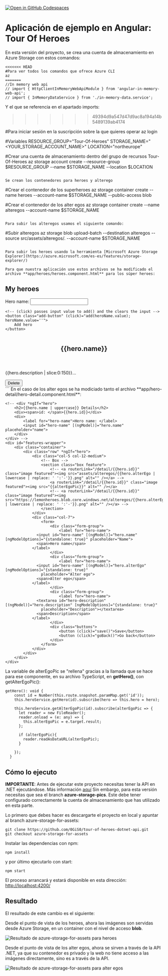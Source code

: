 [![Open in GitHub Codespaces](https://github.com/codespaces/badge.svg)](https://codespaces.new/0gis0/tour-of-heroes-angular)

# Aplicación de ejemplo en Angular: Tour Of Heroes

En esta versión del proyecto, se crea una cuenta de almacenamiento en Azure Storage con estos comandos:

```
<<<<<<< HEAD
#Para ver todos los comandos que ofrece Azure CLI
az
=======
//In memory web api
// import { HttpClientInMemoryWebApiModule } from 'angular-in-memory-web-api';
// import { InMemoryDataService } from './in-memory-data.service';
```

Y el que se referencia en el apartado imports:
>>>>>>> 49394d9a547d47d9ac8a194a14b5489139ab4174

#Para iniciar sesión en la suscripción sobre la que quieres operar
az login

#Variables
RESOURCE_GROUP="Tour-Of-Heroes"
STORAGE_NAME="<YOUR_STORAGE_ACCOUNT_NAME>"
LOCATION="northeurope"

#Crear una cuenta de almacenamiento dentro del grupo de recursos Tour-Of-Heroes
az storage account create --resource-group $RESOURCE_GROUP --name $STORAGE_NAME --location $LOCATION 
```

Se crean los contenedores para heroes y alterego

```
#Crear el contenedor de los superheroes
az storage container create --name heroes --account-name $STORAGE_NAME --public-access blob

#Crear el contenedor de los alter egos
az storage container create --name alteregos --account-name $STORAGE_NAME
```

Para subir los alteregos usamos el siguiente comando:

```
#Subir alteregos
az storage blob upload-batch --destination alteregos --source src/assets/alteregos/. --account-name $STORAGE_NAME
```

Para subir los heroes usando la herramienta [Microsoft Azure Storage Explorer](https://azure.microsoft.com/es-es/features/storage-explorer/)

Para que nuestra aplicación use estos archivos se ha modificado el archivo **app/heroes/heroes.component.html** para los súper heroes:

```
<h2>My heroes</h2>
<div>
    <label for="new-hero">Hero name: </label>
    <input id="new-hero" #heroName />

    <!-- (click) passes input value to add() and the clears the input -->
    <button class="add-button" (click)="add(heroName.value); heroName.value=''">
        Add hero
    </button>
</div>
<!-- <ul class="heroes">
    <li *ngFor="let hero of heroes">
        <img class="img-responsive" src="assets/heroes/captain-america.jpeg" />
        <a routerLink=" /detail/{{hero.id}} ">
            <span class=" badge ">{{hero.id}}</span> {{hero.name}} </a>

        <button class=" delete " title=" delete hero " (click)=" delete(hero) ">x</button>
    </li>
</ul> -->
<div id="features-wrapper">
    <div class="container">
        <div class="row">
            <div class="col-4 col-12-medium" *ngFor="let hero of heroes">
                <!-- Box -->
                <section class="box feature">
                    <!-- <a routerLink="/detail/{{hero.id}}" class="image featured"><img src="assets/heroes/{{hero.name | lowercase | replace: ' ':'-'}}.jpeg" alt="" /></a> -->
                    <a routerLink="/detail/{{hero.id}}" class="image featured"><img src="https://<EL_NOMBRE_DE_TU_CUENTA_DE_ALMACENAMIENTO>.blob.core.windows.net/heroes/{{hero.name | lowercase | replace: ' ':'-'}}.jpeg" alt="" /></a>
                    <div class="inner">
                        <header>
                            <h2>{{hero.name}}</h2>
                        </header>
                        <p>{{hero.description | slice:0:150}}...</p>
                        <button (click)="delete(hero)"> Delete</button>
                    </div>
                </section>
            </div>
        </div>
    </div>
</div>
```
En el caso de los alter egos se ha modiciado tanto el archivo **app/hero-detail/hero-detail.component.html**: 

```
<!-- <div *ngIf="hero">
    <h2>{{hero.name | uppercase}} Details</h2>
    <div><span>id: </span>{{hero.id}}</div>
    <div>
        <label for="hero-name">Hero name: </label>
        <input id="hero-name" [(ngModel)]="hero.name" placeholder="name">
    </div>
</div> -->
<div id="features-wrapper">
    <div class="container">
        <div class="row" *ngIf="hero">
            <div class="col-5 col-12-medium">
                <!-- Box -->
                <section class="box feature">
                    <!-- <a routerLink="/detail/{{hero.id}}" class="image featured"><img src="assets/alteregos/{{hero.alterEgo | lowercase | replace: ' ':'-'}}.png" alt="" /></a> -->
                    <a routerLink="/detail/{{hero.id}}" class="image featured"><img src="{{alterEgoPic}}" alt="" /></a>
                    <!-- <a routerLink="/detail/{{hero.id}}" class="image featured"><img src="https://lemonheroes.blob.core.windows.net/alteregos/{{hero.alterEgo | lowercase | replace: ' ':'-'}}.png" alt="" /></a> -->
                </section>
            </div>
            <div class="col-7">
                <form>
                    <div class="form-group">
                        <label for="hero-name">
              <input id="hero-name" [(ngModel)]="hero.name" [ngModelOptions]="{standalone: true}" placeholder="Name">
              <span>Hero name</span>
            </label>
                    </div>
                    <div class="form-group">
                        <label for="hero-name">
              <input id="hero-name" [(ngModel)]="hero.alterEgo" [ngModelOptions]="{standalone: true}"
                placeholder="Alter ego">
              <span>Alter ego</span>
            </label>
                    </div>
                    <div class="form-group">
                        <label for="hero-name">
              <textarea id="hero-description" [(ngModel)]="hero.description" [ngModelOptions]="{standalone: true}"
                placeholder="Description"></textarea>
              <span>Description</span>
            </label>
                    </div>
                    <div class="buttons">
                        <button (click)="save()">Save</button>
                        <button (click)="goBack()">Go back</button>
                    </div>
                </form>
            </div>
        </div>
    </div>
</div> 
```
La variable de alterEgoPic se "rellena" gracias a la llamada que se hace para ese componente, en su archivo TypeScript, en **getHero()**, con getAlterEgoPic():

```
getHero(): void {
    const id = Number(this.route.snapshot.paramMap.get('id'));
    this.heroService.getHero(id).subscribe(hero => this.hero = hero);
    
    this.heroService.getAlterEgoPic(id).subscribe(alterEgoPic => {
      let reader = new FileReader();
      reader.onload = (e: any) => {
        this.alterEgoPic = e.target.result;
      };
      
      if (alterEgoPic){
        reader.readAsDataURL(alterEgoPic);
      }
      
    });
  }
```

## Cómo lo ejecuto

**IMPORTANTE**: Antes de ejecutar este proyecto necesitas tener la API en .NET ejecutándose. Más información [aquí](https://github.com/0GiS0/tour-of-heroes-dotnet-api) Sin embargo, para esta versión necesitas que sea el branch **azure-storage-pics**. Este debe tener configurado correctamente la cuenta de almacenamiento que has utilizado en esta parte.

Lo primero que debes hacer es descargarte el proyecto en local y apuntar al branch azure-storage-for-assets:

```
git clone https://github.com/0GiS0/tour-of-heroes-dotnet-api.git
git checkout azure-storage-for-assets
```

Instalar las dependencias con npm:

```
npm install
```

y por último ejecutarlo con start:

```
npm start
```
El proceso arrancará y estará disponible en esta dirección: [http://localhost:4200/](http://localhost:4200/)

## Resultado

El resultado de este cambio es el siguiente:

Desde el punto de vista de los heroes, ahora las imágenes son servidas desde Azure Storage, en un container con el nivel de acceso **blob**.

![Resultado de azure-storage-for-assets para heroes](images/azure-storage-for-assets-heroes-resultado.png)

Desde el punto de vista de los alter egos, ahora se sirven a través de la API .NET, ya que su contenedor es privado y la web no tiene acceso a las imágenes directamente, sino es a través de la API.

![Resultado de azure-storage-for-assets para alter egos](images/azure-storage-for-assets-alteregos-resultado.png)

